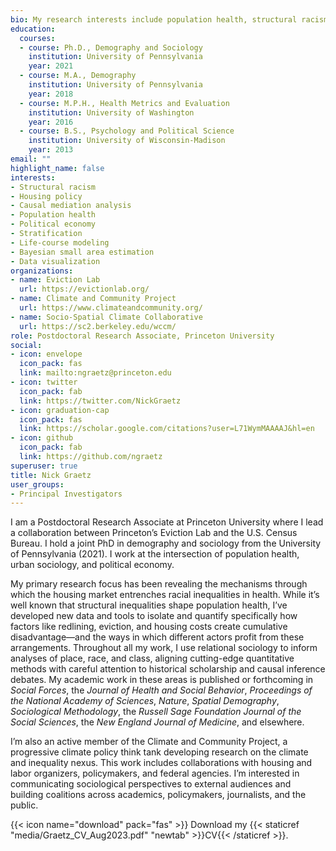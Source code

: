 ```yaml
---
bio: My research interests include population health, structural racism, housing policy, small area estimation, and causal mediation analysis.
education:
  courses:
  - course: Ph.D., Demography and Sociology
    institution: University of Pennsylvania 
    year: 2021
  - course: M.A., Demography
    institution: University of Pennsylvania
    year: 2018
  - course: M.P.H., Health Metrics and Evaluation
    institution: University of Washington
    year: 2016
  - course: B.S., Psychology and Political Science
    institution: University of Wisconsin-Madison
    year: 2013
email: ""
highlight_name: false
interests:
- Structural racism
- Housing policy
- Causal mediation analysis
- Population health
- Political economy
- Stratification
- Life-course modeling
- Bayesian small area estimation
- Data visualization
organizations:
- name: Eviction Lab
  url: https://evictionlab.org/
- name: Climate and Community Project
  url: https://www.climateandcommunity.org/
- name: Socio-Spatial Climate Collaborative
  url: https://sc2.berkeley.edu/wccm/
role: Postdoctoral Research Associate, Princeton University
social:
- icon: envelope
  icon_pack: fas
  link: mailto:ngraetz@princeton.edu
- icon: twitter
  icon_pack: fab
  link: https://twitter.com/NickGraetz
- icon: graduation-cap
  icon_pack: fas
  link: https://scholar.google.com/citations?user=L71WymMAAAAJ&hl=en
- icon: github
  icon_pack: fab
  link: https://github.com/ngraetz
superuser: true
title: Nick Graetz
user_groups:
- Principal Investigators
---
```


I am a Postdoctoral Research Associate at Princeton University where I lead a collaboration between Princeton’s Eviction Lab and the U.S. Census Bureau. I hold a joint PhD in demography and sociology from the University of Pennsylvania (2021). I work at the intersection of population health, urban sociology, and political economy.

My primary research focus has been revealing the mechanisms through which the housing market entrenches racial inequalities in health. While it’s well known that structural inequalities shape population health, I’ve developed new data and tools to isolate and quantify specifically how factors like redlining, eviction, and housing costs create cumulative disadvantage—and the ways in which different actors profit from these arrangements. Throughout all my work, I use relational sociology to inform analyses of place, race, and class, aligning cutting-edge quantitative methods with careful attention to historical scholarship and causal inference debates. My academic work in these areas is published or forthcoming in _Social Forces_, the _Journal of Health and Social Behavior_, _Proceedings of the National Academy of Sciences_, _Nature_, _Spatial Demography_, _Sociological Methodology_, the _Russell Sage Foundation Journal of the Social Sciences_, the _New England Journal of Medicine_, and elsewhere.

I’m also an active member of the Climate and Community Project, a progressive climate policy think tank developing research on the climate and inequality nexus. This work includes collaborations with housing and labor organizers, policymakers, and federal agencies. I’m interested in communicating sociological perspectives to external audiences and building coalitions across academics, policymakers, journalists, and the public.

{{< icon name="download" pack="fas" >}} Download my {{< staticref "media/Graetz_CV_Aug2023.pdf" "newtab" >}}CV{{< /staticref >}}.
